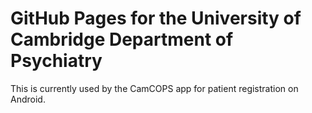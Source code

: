 # GitHub Pages for the University of Cambridge Department of Psychiatry

This is currently used by the CamCOPS app for patient registration on Android.
